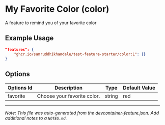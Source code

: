 
# My Favorite Color (color)

A feature to remind you of your favorite color

## Example Usage

```json
"features": {
    "ghcr.io/samruddhikhandale/test-feature-starter/color:1": {}
}
```

## Options

| Options Id | Description | Type | Default Value |
|-----|-----|-----|-----|
| favorite | Choose your favorite color. | string | red |



---

_Note: This file was auto-generated from the [devcontainer-feature.json](https://github.com/samruddhikhandale/test-feature-starter/blob/main/src/color/devcontainer-feature.json).  Add additional notes to a `NOTES.md`._

